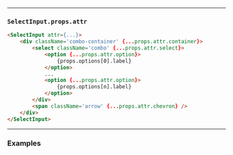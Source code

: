 ______________________________________________________________________________

### `SelectInput.props.attr`

```html
<SelectInput attr={...}>
    <div className='combo-container' {...props.attr.container}>
        <select className='combo' {...props.attr.select}>
            <option {...props.attr.option}>
                {props.options[0].label}
            </option>
            ...
            <option {...props.attr.option}>
                {props.options[n].label}
            </option>
        </div>
        <span className='arrow' {...props.attr.chevron} />
    </div>
</SelectInput>
```

______________________________________________________________________________

### Examples
